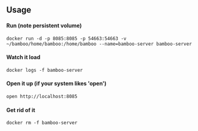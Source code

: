 Usage
-----
#### Run (note persistent volume)
```
docker run -d -p 8085:8085 -p 54663:54663 -v ~/bamboo/home/bamboo:/home/bamboo --name=bamboo-server bamboo-server
```
#### Watch it load
```
docker logs -f bamboo-server
```
#### Open it up (if your system likes 'open')
```
open http://localhost:8085
```
#### Get rid of it
```
docker rm -f bamboo-server
```
